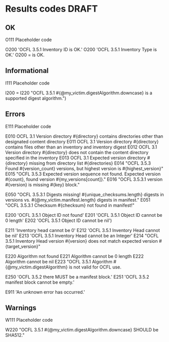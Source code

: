 
# Results codes DRAFT

## OK

O111 Placeholder code

O200 'OCFL 3.5.1 Inventory ID is OK.'
O200 'OCFL 3.5.1 Inventory Type is OK.'
O200 = <Inventory Value> is OK.

## Informational

I111 Placeholder code

I200 = <generic informational msg>
I220 "OCFL 3.5.1 #{@my_victim.digestAlgorithm.downcase} is a supported digest algorithm.")

## Errors

E111 Placeholder code

E010	OCFL 3.1 Version directory #{directory} contains directories other than designated content directory
E011	OCFL 3.1 Version directory #{directory} contains files other than an inventory and inventory digest
E012	OCFL 3.1 Version directory #{directory} does not contain the content directory specified in the inventory
E013	OCFL 3.1 Expected version directory #{directory} missing from directory list #{directories}
E014 "OCFL 3.5.3 Found #{version_count} versions, but highest version is #{highest_version}"
E015 "OCFL 3.5.3 Expected version sequence not found. Expected version #{count}, found version #{my_versions[count]}."
E016 "OCFL 3.5.3.1 version #{version} is missing #{key} block."

E050 "OCFL 3.5.3.1 Digests missing! #{unique_checksums.length} digests in versions vs. #{@my_victim.manifest.length} digests in manifest."
E051 "OCFL 3.5.3.1 Checksum #{checksum} not found in manifest!"

E200 'OCFL 3.5.1 Object ID not found'
E201 'OCFL 3.5.1 Object ID cannot be 0 length'
E202 'OCFL 3.5.1 Object ID cannot be nil')

E211 'Inventory head cannot be 0'
E212 'OCFL 3.5.1 Inventory Head cannot be nil'
E213 'OCFL 3.5.1 Inventory Head cannot be an Integer'
E214 "OCFL 3.5.1 Inventory Head version #{version} does not match expected version #{target_version}"

E220  Algorithm not found
E221  Algorithm cannot be 0 length
E222  Algorithm cannot be nil
E223  "OCFL 3.5.1 Algorithm #{@my_victim.digestAlgorithm} is not valid for OCFL use.

E250 'OCFL 3.5.2 there MUST be a manifest block.'
E251 'OCFL 3.5.2 manifest block cannot be empty.'

E911 'An unknown error has occurred.'

## Warnings

W111 Placeholder code

W220 "OCFL 3.5.1 #{@my_victim.digestAlgorithm.downcase} SHOULD be SHA512."

